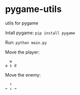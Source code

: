 # pygame-utils
utils for pygame

Intall pygame:
`pip install pygame`

Run:
`python main.py`

Move the player:
```
  w
a s d 
```

Move the enemy:
```
  ↑
← ↓ →
```
